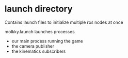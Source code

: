 # launch directory

Contains launch files to initialize multiple ros nodes at once

molkky.launch launches processes
- our main process running the game
- the camera publisher
- the kinematics subscribers
